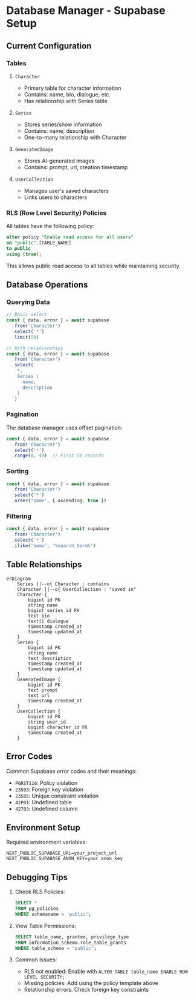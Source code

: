 # Database Manager - Supabase Setup

## Current Configuration

### Tables
1. `Character`
   - Primary table for character information
   - Contains: name, bio, dialogue, etc.
   - Has relationship with Series table

2. `Series`
   - Stores series/show information
   - Contains: name, description
   - One-to-many relationship with Character

3. `GeneratedImage`
   - Stores AI-generated images
   - Contains: prompt, url, creation timestamp

4. `UserCollection`
   - Manages user's saved characters
   - Links users to characters

### RLS (Row Level Security) Policies

All tables have the following policy:
```sql
alter policy "Enable read access for all users"
on "public".[TABLE_NAME]
to public
using (true);
```

This allows public read access to all tables while maintaining security.

## Database Operations

### Querying Data
```typescript
// Basic select
const { data, error } = await supabase
  .from('Character')
  .select('*')
  .limit(50)

// With relationships
const { data, error } = await supabase
  .from('Character')
  .select(`
    *,
    Series (
      name,
      description
    )
  `)
```

### Pagination
The database manager uses offset pagination:
```typescript
const { data, error } = await supabase
  .from('Character')
  .select('*')
  .range(0, 49)  // First 50 records
```

### Sorting
```typescript
const { data, error } = await supabase
  .from('Character')
  .select('*')
  .order('name', { ascending: true })
```

### Filtering
```typescript
const { data, error } = await supabase
  .from('Character')
  .select('*')
  .ilike('name', '%search_term%')
```

## Table Relationships

```mermaid
erDiagram
    Series ||--o{ Character : contains
    Character ||--o{ UserCollection : "saved in"
    Character {
        bigint id PK
        string name
        bigint series_id FK
        text bio
        text[] dialogue
        timestamp created_at
        timestamp updated_at
    }
    Series {
        bigint id PK
        string name
        text description
        timestamp created_at
        timestamp updated_at
    }
    GeneratedImage {
        bigint id PK
        text prompt
        text url
        timestamp created_at
    }
    UserCollection {
        bigint id PK
        string user_id
        bigint character_id FK
        timestamp created_at
    }
```

## Error Codes

Common Supabase error codes and their meanings:
- `PGRST116`: Policy violation
- `23503`: Foreign key violation
- `23505`: Unique constraint violation
- `42P01`: Undefined table
- `42703`: Undefined column

## Environment Setup

Required environment variables:
```env
NEXT_PUBLIC_SUPABASE_URL=your_project_url
NEXT_PUBLIC_SUPABASE_ANON_KEY=your_anon_key
```

## Debugging Tips

1. Check RLS Policies:
   ```sql
   SELECT *
   FROM pg_policies
   WHERE schemaname = 'public';
   ```

2. View Table Permissions:
   ```sql
   SELECT table_name, grantee, privilege_type
   FROM information_schema.role_table_grants
   WHERE table_schema = 'public';
   ```

3. Common Issues:
   - RLS not enabled: Enable with `ALTER TABLE table_name ENABLE ROW LEVEL SECURITY;`
   - Missing policies: Add using the policy template above
   - Relationship errors: Check foreign key constraints 
